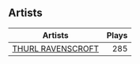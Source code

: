 ## Artists
Artists | Plays 
----- | -----: 
[THURL RAVENSCROFT](/artists/thurl-ravenscroft-89607) | 285

